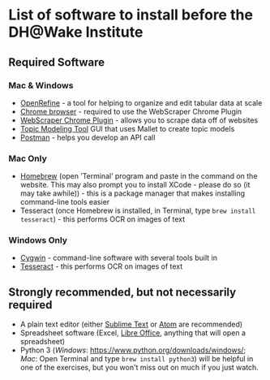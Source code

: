 # List of software to install before the DH@Wake Institute
## Required Software
### Mac & Windows
* [OpenRefine](http://openrefine.org/download.html)  - a tool for helping to organize and edit tabular data at scale
* [Chrome browser](https://www.google.com/chrome/b/) - required to use the WebScraper Chrome Plugin
* [WebScraper Chrome Plugin](webscraper.io) - allows you to scrape data off of websites
* [Topic Modeling Tool](https://senderle.github.io/topic-modeling-tool/documentation/2017/01/06/quickstart.html) GUI that uses Mallet to create topic models 
* [Postman](http://getpostman.com) - helps you develop an API call

### Mac Only
* [Homebrew](https://brew.sh/) (open ’Terminal’ program and paste in the command on the website. This may also prompt you to install XCode - please do so (it may take awhile)) - this is a package manager that makes installing command-line tools easier
* Tesseract (once Homebrew is installed, in Terminal, type `brew install tesseract`) - this performs OCR on images of text

### Windows Only
* [Cygwin](https://www.cygwin.com/install.html) - command-line software with several tools built in
* [Tesseract](https://github.com/UB-Mannheim/tesseract/wiki) - this performs OCR on images of text

## Strongly recommended, but not necessarily required
* A plain text editor (either [Sublime Text](https://www.sublimetext.com/) or [Atom](https://atom.io/) are recommended)
* Spreadsheet software (Excel, [Libre Office](https://www.libreoffice.org/), anything that will open a spreadsheet)
* Python 3 (*Windows*: https://www.python.org/downloads/windows/; *Mac*: Open Terminal and type `brew install python3`) will be helpful in one of the exercises, but you won't miss out on much if you just watch.
